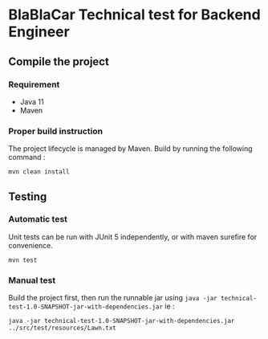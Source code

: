 # BlaBlaCar Technical test for Backend Engineer
## Compile the project
### Requirement
- Java 11
- Maven

### Proper build instruction
The project lifecycle is managed by Maven. Build by running the following command :
````shell
mvn clean install
````

## Testing
### Automatic test
Unit tests can be run with JUnit 5 independently, or with maven surefire for convenience.
````shell
mvn test
````

### Manual test
Build the project first, then run the runnable jar using ``java -jar technical-test-1.0-SNAPSHOT-jar-with-dependencies.jar``
ie :
````shell
java -jar technical-test-1.0-SNAPSHOT-jar-with-dependencies.jar ../src/test/resources/Lawn.txt
````